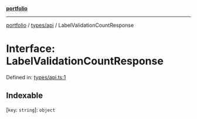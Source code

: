 [**portfolio**](../../../README.md)

***

[portfolio](../../../modules.md) / [types/api](../README.md) / LabelValidationCountResponse

# Interface: LabelValidationCountResponse

Defined in: [types/api.ts:1](https://github.com/tnorlund/Portfolio/blob/5c97bcc849fb644a645f57ea445db44c60e6dbda/portfolio/types/api.ts#L1)

## Indexable

\[`key`: `string`\]: `object`
